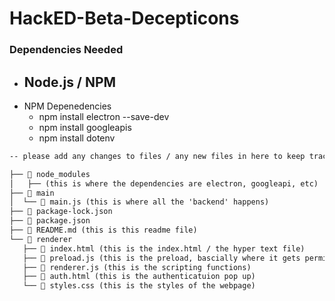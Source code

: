 # HackED-Beta-Decepticons

### Dependencies Needed
- Node.js / NPM
    - 
- NPM Depenedencies
    - npm install electron --save-dev
    - npm install googleapis
    - npm install dotenv

```txt
-- please add any changes to files / any new files in here to keep track of it --

├── 📁 node_modules
│   ├── (this is where the dependencies are electron, googleapi, etc)
├── 📁 main
│  └── 📄 main.js (this is where all the 'backend' happens)
├── 📄 package-lock.json
├── 📄 package.json
├── 📄 README.md (this is this readme file)
└── 📁 renderer
   ├── 📄 index.html (this is the index.html / the hyper text file)
   ├── 📄 preload.js (this is the preload, bascially where it gets permissions)
   ├── 📄 renderer.js (this is the scripting functions)
   ├── 📄 auth.html (this is the authenticatuion pop up)
   └── 📄 styles.css (this is the styles of the webpage)
```